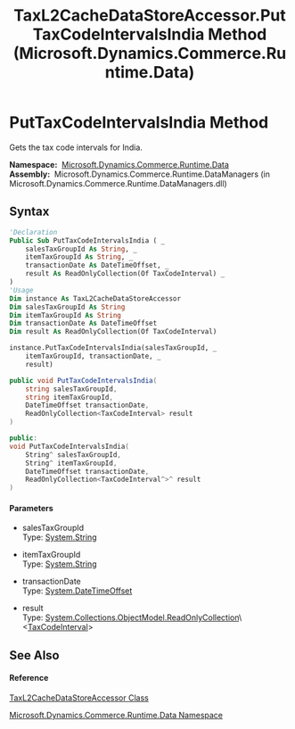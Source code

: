 ﻿---
title: TaxL2CacheDataStoreAccessor.PutTaxCodeIntervalsIndia Method  (Microsoft.Dynamics.Commerce.Runtime.Data)
TOCTitle: PutTaxCodeIntervalsIndia Method
ms:assetid: M:Microsoft.Dynamics.Commerce.Runtime.Data.TaxL2CacheDataStoreAccessor.PutTaxCodeIntervalsIndia(System.String,System.String,System.DateTimeOffset,System.Collections.ObjectModel.ReadOnlyCollection{Microsoft.Dynamics.Commerce.Runtime.DataModel.TaxCodeInterval})
ms:mtpsurl: https://technet.microsoft.com/en-us/library/microsoft.dynamics.commerce.runtime.data.taxl2cachedatastoreaccessor.puttaxcodeintervalsindia(v=AX.60)
ms:contentKeyID: 62206115
ms.date: 05/18/2015
mtps_version: v=AX.60
f1_keywords:
- Microsoft.Dynamics.Commerce.Runtime.Data.TaxL2CacheDataStoreAccessor.PutTaxCodeIntervalsIndia
dev_langs:
- CSharp
- C++
- VB
---

# PutTaxCodeIntervalsIndia Method

Gets the tax code intervals for India.

**Namespace:**  [Microsoft.Dynamics.Commerce.Runtime.Data](microsoft-dynamics-commerce-runtime-data-namespace.md)  
**Assembly:**  Microsoft.Dynamics.Commerce.Runtime.DataManagers (in Microsoft.Dynamics.Commerce.Runtime.DataManagers.dll)

## Syntax

``` vb
'Declaration
Public Sub PutTaxCodeIntervalsIndia ( _
    salesTaxGroupId As String, _
    itemTaxGroupId As String, _
    transactionDate As DateTimeOffset, _
    result As ReadOnlyCollection(Of TaxCodeInterval) _
)
'Usage
Dim instance As TaxL2CacheDataStoreAccessor
Dim salesTaxGroupId As String
Dim itemTaxGroupId As String
Dim transactionDate As DateTimeOffset
Dim result As ReadOnlyCollection(Of TaxCodeInterval)

instance.PutTaxCodeIntervalsIndia(salesTaxGroupId, _
    itemTaxGroupId, transactionDate, _
    result)
```

``` csharp
public void PutTaxCodeIntervalsIndia(
    string salesTaxGroupId,
    string itemTaxGroupId,
    DateTimeOffset transactionDate,
    ReadOnlyCollection<TaxCodeInterval> result
)
```

``` c++
public:
void PutTaxCodeIntervalsIndia(
    String^ salesTaxGroupId, 
    String^ itemTaxGroupId, 
    DateTimeOffset transactionDate, 
    ReadOnlyCollection<TaxCodeInterval^>^ result
)
```

#### Parameters

  - salesTaxGroupId  
    Type: [System.String](https://technet.microsoft.com/en-us/library/s1wwdcbf\(v=ax.60\))  

<!-- end list -->

  - itemTaxGroupId  
    Type: [System.String](https://technet.microsoft.com/en-us/library/s1wwdcbf\(v=ax.60\))  

<!-- end list -->

  - transactionDate  
    Type: [System.DateTimeOffset](https://technet.microsoft.com/en-us/library/bb341783\(v=ax.60\))  

<!-- end list -->

  - result  
    Type: [System.Collections.ObjectModel.ReadOnlyCollection](https://technet.microsoft.com/en-us/library/ms132474\(v=ax.60\))\<[TaxCodeInterval](taxcodeinterval-class-microsoft-dynamics-commerce-runtime-datamodel.md)\>  

## See Also

#### Reference

[TaxL2CacheDataStoreAccessor Class](taxl2cachedatastoreaccessor-class-microsoft-dynamics-commerce-runtime-data.md)

[Microsoft.Dynamics.Commerce.Runtime.Data Namespace](microsoft-dynamics-commerce-runtime-data-namespace.md)

